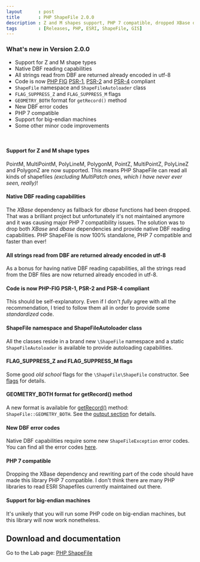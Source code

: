 ```yaml
---
layout      : post
title       : PHP ShapeFile 2.0.0
description : Z and M shapes support, PHP 7 compatible, dropped XBase dependency, PSR-compliant code and more!
tags        : [Releases, PHP, ESRI, ShapeFile, GIS]
---
```



### What's new in Version 2.0.0

- Support for Z and M shape types
- Native DBF reading capabilities
- All strings read from DBF are returned already encoded in utf-8
- Code is now [PHP FIG](http://www.php-fig.org/) [PSR-1](http://www.php-fig.org/psr/psr-1/), [PSR-2](http://www.php-fig.org/psr/psr-2/) and [PSR-4](http://www.php-fig.org/psr/psr-4/) compliant
- `ShapeFile` namespace and `ShapeFileAutoloader` class
- `FLAG_SUPPRESS_Z` and `FLAG_SUPPRESS_M` flags
- `GEOMETRY_BOTH` format for `getRecord()` method
- New DBF error codes
- PHP 7 compatible
- Support for big-endian machines
- Some other minor code improvements

<br>

#### Support for Z and M shape types
PointM, MultiPointM, PolyLineM, PolygonM, PointZ, MultiPointZ, PolyLineZ and PolygonZ are now supported. This means PHP ShapeFile can read all kinds of shapefiles *(excluding MultiPatch ones, which I have never ever seen, really)*!

#### Native DBF reading capabilities
The *XBase* dependency as fallback for *dbase* functions had been dropped. That was a brilliant project but unfortunately it's not maintained anymore and it was causing major PHP 7 compatibility issues.
The solution was to drop both *XBase* and *dbase* dependencies and provide native DBF reading capabilities.
PHP ShapeFile is now 100% standalone, PHP 7 compatible and faster than ever!

#### All strings read from DBF are returned already encoded in utf-8
As a bonus for having native DBF reading capabilities, all the strings read from the DBF files are now returned already encoded in utf-8.

#### Code is now PHP-FIG PSR-1, PSR-2 and PSR-4 compliant
This should be self-explanatory. Even if I don't *fully* agree with all the recommendation, I tried to follow them all in order to provide some *standardized* code.

#### ShapeFile namespace and ShapeFileAutoloader class
All the classes reside in a brand new `\ShapeFile` namespace and a static `ShapeFileAutoloader` is available to provide autoloading capabilities.

#### FLAG_SUPPRESS_Z and FLAG_SUPPRESS_M flags
Some good *old school* flags for the `\ShapeFile\ShapeFile` constructor. See [flags](/labs/php-shapefile/#flags) for details.

#### GEOMETRY_BOTH format for getRecord() method
A new format is available for [getRecord()](/labs/php-shapefile/#getrecord) method: `ShapeFile::GEOMETRY_BOTH`. See the [output section](/labs/php-shapefile/#geometry-output) for details.

#### New DBF error codes
Native DBF capabilities require some new `ShapeFileException` error codes. You can find all the error codes [here](/labs/php-shapefile/#error-codes).

#### PHP 7 compatible
Dropping the XBase dependency and rewriting part of the code should have made this library PHP 7 compatible. I don't think there are many PHP libraries to read ESRI Shapefiles currently maintained out there.

#### Support for big-endian machines
It's unikely that you will run some PHP code on big-endian machines, but this library will now work nonetheless.



## Download and documentation

Go to the Lab page: [PHP ShapeFile](/labs/php-shapefile/)
